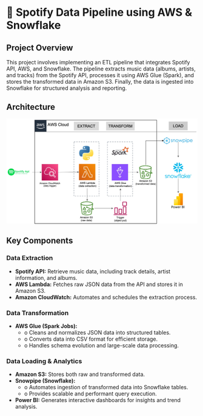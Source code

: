 # 🎵 Spotify Data Pipeline using AWS & Snowflake

## Project Overview
This project involves implementing an ETL pipeline that integrates Spotify API, AWS, and Snowflake. The pipeline extracts music data (albums, artists, and tracks) from the Spotify API, processes it using AWS Glue (Spark), and stores the transformed data in Amazon S3. Finally, the data is ingested into Snowflake for structured analysis and reporting.

## Architecture
![Architecture Diagram](Diagram.png)

## Key Components
### Data Extraction
- **Spotify API:**  Retrieve music data, including track details, artist information, and albums.
- **AWS Lambda:** Fetches raw JSON data from the API and stores it in Amazon S3.
- **Amazon CloudWatch:** Automates and schedules the extraction process.

### Data Transformation
- **AWS Glue (Spark Jobs):**
    - o	Cleans and normalizes JSON data into structured tables.
    - o	Converts data into CSV format for efficient storage.
    - o	Handles schema evolution and large-scale data processing.

### Data Loading & Analytics
- **Amazon S3:** Stores both raw and transformed data.
- **Snowpipe (Snowflake):**
    - o	Automates ingestion of transformed data into Snowflake tables.
    - o Provides scalable and performant query execution.
- **Power BI:** Generates interactive dashboards for insights and trend analysis.

